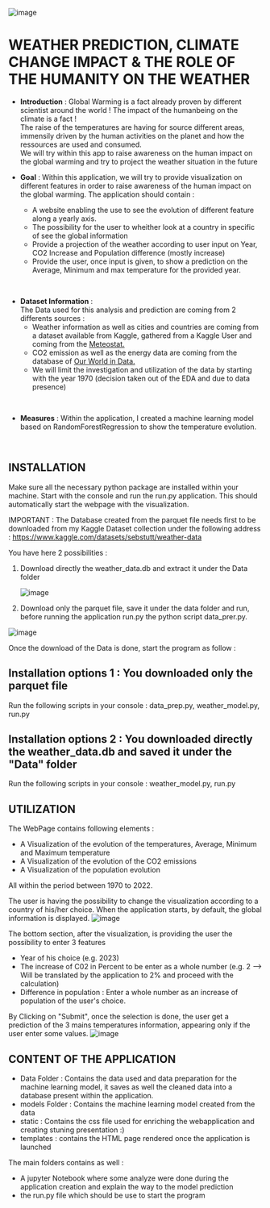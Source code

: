![image](https://github.com/Seb70197/Weather_Prediction/assets/100205998/6f02b10e-7c87-4322-b3d7-eb7416e56790)


# WEATHER PREDICTION, CLIMATE CHANGE IMPACT & THE ROLE OF THE HUMANITY ON THE WEATHER

- __Introduction__ :
Global Warming is a fact already proven by different scientist around the world ! The impact of the humanbeing on the climate is a fact !   
The raise of the temperatures are having for source different areas, immensily driven by the human activities on the planet and how the ressources are used and consumed.  
We will try within this app to raise awareness on the human impact on the global warming and try to project the weather situation in the future  
  
  
- __Goal__ :
Within this application, we will try to provide visualization on different features in order to raise awareness of the human impact on the global warming.
The application should contain :
    - A website enabling the use to see the evolution of different feature along a yearly axis.
    - The possibility for the user to wheither look at a country in specific of see the global information
    - Provide a projection of the weather according to user input on Year, CO2 Increase and Population difference (mostly increase)
    - Provide the user, once input is given, to show a prediction on the Average, Minimum and max temperature for the provided year.

<br>

- __Dataset Information__ :  
The Data used for this analysis and prediction are coming from 2 differents sources :  
    - Weather information as well as cities and countries are coming from a dataset available from Kaggle, gathered from a Kaggle User and coming from the [Meteostat.](https://meteostat.net/en/)  
    - CO2 emission as well as the energy data are coming from the database of [Our World in Data.](https://ourworldindata.org/)
    - We will limit the investigation and utilization of the data by starting with the year 1970 (decision taken out of the EDA and due to data presence)
<br>

- __Measures__ :
Within the application, I created a machine learning model based on RandomForestRegression to show the temperature evolution.

<br>

## INSTALLATION

Make sure all the necessary python package are installed within your machine.
Start with the console and run the run.py application. This should automatically start the webpage with the visualization.

IMPORTANT : The Database created from the parquet file needs first to be downloaded from my Kaggle Dataset collection under the following address :
https://www.kaggle.com/datasets/sebstutt/weather-data

You have here 2 possibilities :
1. Download directly the weather_data.db and extract it under the Data folder

   ![image](https://github.com/Seb70197/Weather_Prediction/assets/100205998/32619e4a-d2a9-4175-86fc-cc96b143fee7)

2. Download only the parquet file, save it under the data folder and run, before running the application run.py the python script data_prer.py.
   
![image](https://github.com/Seb70197/Weather_Prediction/assets/100205998/19f07995-b396-46f6-868f-a0840aa62024)

Once the download of the Data is done, start the program as follow :

## Installation options 1 : You downloaded only the parquet file 

Run the following scripts in your console : data_prep.py, weather_model.py, run.py 

## Installation options 2 : You downloaded directly the weather_data.db and saved it under the "Data" folder

Run the following scripts in your console : weather_model.py, run.py 


## UTILIZATION

The WebPage contains following elements :
- A Visualization of the evolution of the temperatures, Average, Minimum and Maximum temperature
- A Visualization of the evolution of the CO2 emissions
- A Visualization of the population evolution

All within the period between 1970 to 2022.

The user is having the possibility to change the visualization according to a country of his/her choice. When the application starts, by default, the global information is displayed.
![image](https://github.com/Seb70197/Weather_Prediction/assets/100205998/daa7ae3a-f437-4d6e-92ac-5864b7f08d16)


The bottom section, after the visualization, is providing the user the possibility to enter 3 features
- Year of his choice (e.g. 2023)
- The increase of C02 in Percent to be enter as a whole number (e.g. 2 --> Will be translated by the application to 2% and proceed with the calculation)
- Difference in population : Enter a whole number as an increase of population of the user's choice.

By Clicking on "Submit", once the selection is done, the user get a prediction of the 3 mains temperatures information, appearing only if the user enter some values.
![image](https://github.com/user-attachments/assets/51c7f3d4-6fcc-4947-8f4f-31b6c9ec55bd)


## CONTENT OF THE APPLICATION 
- Data Folder : Contains the data used and data preparation for the machine learning model, it saves as well the cleaned data into a database present within the application.
- models Folder : Contains the machine learning model created from the data
- static : Contains the css file used for enriching the webapplication and creating stuning presentation :)
- templates : contains the HTML page rendered once the application is launched

The main folders contains as well :
- A jupyter Notebook where some analyze were done during the application creation and explain the way to the model prediction
- the run.py file which should be use to start the program

